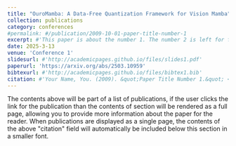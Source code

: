 ```yaml
---
title: "OuroMamba: A Data-Free Quantization Framework for Vision Mamba"
collection: publications
category: conferences
#permalink: #/publication/2009-10-01-paper-title-number-1
excerpt: #'This paper is about the number 1. The number 2 is left for future work.'
date: 2025-3-13
venue: 'Conference 1'
slidesurl: #'http://academicpages.github.io/files/slides1.pdf'
paperurl: 'https://arxiv.org/abs/2503.10959'
bibtexurl: #'http://academicpages.github.io/files/bibtex1.bib'
citation: #'Your Name, You. (2009). &quot;Paper Title Number 1.&quot; <i>Journal 1</i>. 1(1).'
---
```

The contents above will be part of a list of publications, if the user clicks the link for the publication than the contents of section will be rendered as a full page, allowing you to provide more information about the paper for the reader. When publications are displayed as a single page, the contents of the above "citation" field will automatically be included below this section in a smaller font.
